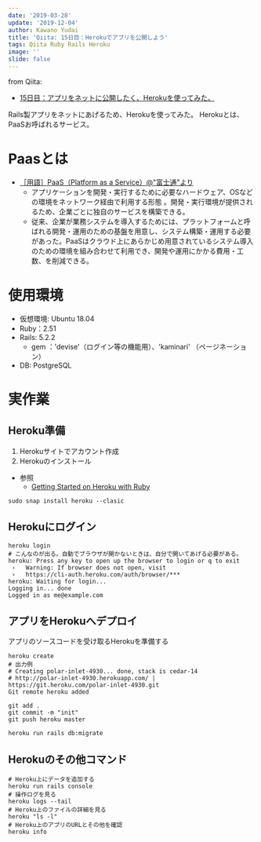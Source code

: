 ```yaml
---
date: '2019-03-28'
update: '2019-12-04'
author: Kawano Yudai
title: 'Qiita: 15日目：Herokuでアプリを公開しよう'
tags: Qiita Ruby Rails Heroku
image: ''
slide: false
---
```


from Qiita: 
- [15日目：アプリをネットに公開したく、Herokuを使ってみた。](https://qiita.com/OriverK/items/03c39ffbccb13c653d92)

Rails製アプリをネットにあげるため、Herokuを使ってみた。
Herokuとは、PaaSお呼ばれるサービス。

# Paasとは
- [［用語］PaaS（Platform as a Service）@"富士通"より](http://jp.fujitsu.com/solutions/cloud/glossary/public-paas.html)
  - アプリケーションを開発・実行するために必要なハードウェア、OSなどの環境をネットワーク経由で利用する形態 。開発・実行環境が提供されるため、企業ごとに独自のサービスを構築できる。
  - 従来、企業が業務システムを導入するためには、プラットフォームと呼ばれる開発・運用のための基盤を用意し、システム構築・運用する必要があった。PaaSはクラウド上にあらかじめ用意されているシステム導入のための環境を組み合わせて利用でき、開発や運用にかかる費用・工数、を削減できる。
 
# 使用環境
- 仮想環境: Ubuntu 18.04
- Ruby：2.51
- Rails: 5.2.2
    - gem ：'devise'（ログイン等の機能用）、'kaminari' （ページネーション）
- DB: PostgreSQL

# 実作業
## Heroku準備
1. Herokuサイトでアカウント作成
2. Herokuのインストール

- 参照
  - [Getting Started on Heroku with Ruby](https://devcenter.heroku.com/articles/getting-started-with-ruby?singlepage=true)

```sh:terminal
sudo snap install heroku --clasic
```
## Herokuにログイン

```sh:terminal
heroku login
# こんなのが出る。自動でブラウザが開かないときは、自分で開いてあげる必要がある。
heroku: Press any key to open up the browser to login or q to exit
 ›   Warning: If browser does not open, visit
 ›   https://cli-auth.heroku.com/auth/browser/***
heroku: Waiting for login...
Logging in... done
Logged in as me@example.com
```

## アプリをHerokuへデプロイ
アプリのソースコードを受け取るHerokuを準備する

```sh:terminal
heroku create
# 出力例
# Creating polar-inlet-4930... done, stack is cedar-14
# http://polar-inlet-4930.herokuapp.com/ | https://git.heroku.com/polar-inlet-4930.git
Git remote heroku added

git add .
git commit -m "init"
git push heroku master

heroku run rails db:migrate
```

## Herokuのその他コマンド
```sh:terminal
# Heroku上にデータを追加する
heroku run rails console
# 操作ログを見る
heroku logs --tail
# Heroku上のファイルの詳細を見る
heroku "ls -l"
# Heroku上のアプリのURLとその他を確認
heroku info
```